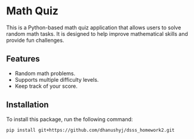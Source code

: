 # Math Quiz

This is a Python-based math quiz application that allows users to solve random math tasks. It is designed to help improve mathematical skills and provide fun challenges.

## Features
- Random math problems.
- Supports multiple difficulty levels.
- Keep track of your score.

## Installation

To install this package, run the following command:

```bash
pip install git+https://github.com/dhanushyj/dsss_homework2.git
